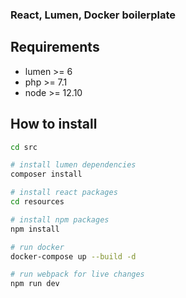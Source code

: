 ### React, Lumen, Docker boilerplate

## Requirements
- lumen >= 6
- php >= 7.1
- node >= 12.10

## How to install
```bash
cd src

# install lumen dependencies
composer install

# install react packages
cd resources

# install npm packages
npm install

# run docker
docker-compose up --build -d

# run webpack for live changes
npm run dev
```
